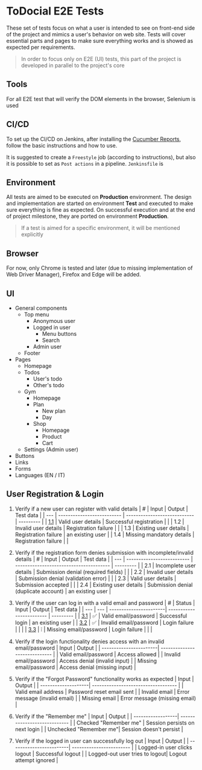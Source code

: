 # ToDocial E2E Tests
These set of tests focus on what a user is intended to see on front-end side of the project and mimics a user's behavior on web site. Tests will cover essential parts and pages to make sure everything works and is showed as expected per requirements.

> In order to focus only on E2E (UI) tests, this part of the project is developed in parallel to the project's core

## Tools
For all E2E test that will verify the DOM elements in the browser, Selenium is used

## CI/CD
To set up the CI/CD on Jenkins, after installing the [Cucumber Reports](https://plugins.jenkins.io/cucumber-reports/), follow the basic instructions and how to use.  

It is suggested to create a `Freestyle` job (according to instructions), but also it is possible to set as `Post actions` in a pipeline. `Jenkinsfile` is 

## Environment
All tests are aimed to be executed on **Production** environment. The design and implementation are started on environment **Test** and executed to make sure everything is fine as expected. On successful execution and at the end of project milestone, they are ported on environment **Production**.

> If a test is aimed for a specific environment, it will be mentioned explicitly

## Browser
For now, only Chrome is tested and later (due to missing implementation of Web Driver Manager), Firefox and Edge will be added.

## UI
- General components
    - Top menu
        - Anonymous user
        - Logged in user
            - Menu buttons
            - Search
        - Admin user
    - Footer
- Pages
    - Homepage
    - Todos
        - User's todo
        - Other's todo
    - Gym
        - Homepage
        - Plan
            - New plan
            - Day
        - Shop
            - Homepage
            - Product
            - Cart
    - Settings (Admin user)
- Buttons
- Links
- Forms
- Languages (EN / IT)


## User Registration & Login
1. Verify if a new user can register with valid details
    | #  | Input                      | Output                       | Test data |
    | --- | -------------------------- | ---------------------------- | --------- |
    | [1.1](doc/1.1.md) | Valid user details         | Successful registration      |           |
    | 1.2 | Invalid user details       | Registration failure         |           | 
    | 1.3 | Existing user details      | Registration failure         | an existing user |
    | 1.4 | Missing mandatory details  | Registration failure         |           |

2. Verify if the registration form denies submission with incomplete/invalid details
    | #  |  Input                     | Output                                  | Test data |
    | --- |  -------------------------- | --------------------------------------- | --------- |
    | 2.1 | Incomplete user details    | Submission denial (required fields)     |           |
    | 2.2 | Invalid user details       | Submission denial (validation error)    |           | 
    | 2.3 | Valid user details         | Submission accepted                    | |
    | 2.4 | Existing user details      | Submission denial (duplicate account)  | an existing user  |

3. Verify if the user can log in with a valid email and password
    | #  | Status | Input                  | Output                   | Test data |
    | --- | --- | -----------------------| ------------------------ | --------- |
    | [3.1](doc/3.1.md) | ✅ | Valid email/password   | Successful login         | an existing user |
    | [3.2](doc/3.2.md) | ✅ | Invalid email/password | Login failure            |           |  |
    | [3.3](doc/3.3.md) | ❕  | Missing email/password | Login failure            | | |

4. Verify if the login functionality denies access with an invalid email/password
    | Input                  | Output                        |
    | -----------------------| ----------------------------- |
    | Valid email/password   | Access allowed                |
    | Invalid email/password | Access denial (invalid input) |
    | Missing email/password | Access denial (missing input) |

5. Verify if the "Forgot Password" functionality works as expected
    | Input               | Output                              |
    | --------------------| ----------------------------------- |
    | Valid email address | Password reset email sent           |
    | Invalid email       | Error message (invalid email)       |
    | Missing email       | Error message (missing email)       |

6. Verify if the "Remember me" 
    | Input             | Output                       |
    | ------------------| ---------------------------- |
    | Checked "Remember me"  | Session persists on next login |
    | Unchecked "Remember me"| Session doesn't persist        |

7. Verify if the logged in user can successfully log out
    | Input                   | Output                   |
    | ------------------------| ------------------------ |
    | Logged-in user clicks logout | Successful logout   |
    | Logged-out user tries to logout| Logout attempt ignored |

